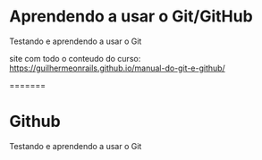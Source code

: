 <h1>Aprendendo a usar o Git/GitHub</h1>
Testando e aprendendo a usar o Git

site com todo o conteudo do curso: https://guilhermeonrails.github.io/manual-do-git-e-github/

=======

# Github  
Testando e aprendendo a usar o Git

